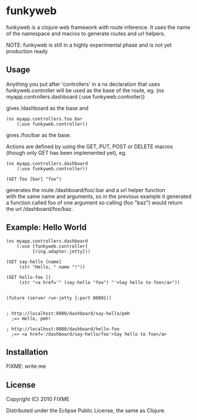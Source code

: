# funkyweb

funkyweb is a clojure web framework with route inference. It uses the 
name of the namespace and macros to generate routes and url helpers.


NOTE: funkyweb is still in a highly experimental phase and is not 
yet production ready

## Usage

Anything you put after 'controllers' in a ns declaration that uses 
funkyweb.controller will be used as the base of the route, 
eg. 
    (ns myapp.controllers.dashboard
        (:use funkyweb.controller))

gives /dashboard as the base and

    (ns myapp.controllers.foo.bar
        (:use funkyweb.controller))

gives /foo/bar as the base.

Actions are defined by using the GET, PUT, POST or DELETE macros 
(though only GET has been implemented yet),
eg.

    (ns myapp.controllers.dashboard
        (:use funkyweb.controller))

    (GET foo [bar] "foo")

generates the route /dashboard/foo/:bar and a url helper function  
with the same name and arguments, so in the previous example it 
generated a function called foo of one argument so calling (foo "baz")
would return the url /dashboard/foo/baz.

## Example: Hello World

    (ns myapp.controllers.dashboard
        (:use [funkyweb.controller]
              [ring.adapter.jetty]))
    
    (GET say-hello [name]
         (str "Hello, " name "!"))
    
    (GET hello-foo []
         (str "<a href='" (say-hello "foo") "'>Say hello to foo</a>"))
    
    
    (future (server run-jetty {:port 8080}))
    
    
    ; http://localhost:8080/dashboard/say-hello/pmh 
      ;=> Hello, pmh!
    
    ; http://localhost:8080/dashboard/hello-foo     
      ;=> <a href='/dashboard/say-hello/foo'>Say hello to foo</a>

## Installation

FIXME: write me

## License

Copyright (C) 2010 FIXME

Distributed under the Eclipse Public License, the same as Clojure.
